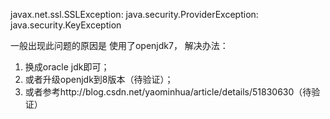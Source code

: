 javax.net.ssl.SSLException: java.security.ProviderException: java.security.KeyException

一般出现此问题的原因是 使用了openjdk7，
解决办法： 

1. 换成oracle jdk即可；
1. 或者升级openjdk到8版本（待验证）；
1. 或者参考http://blog.csdn.net/yaominhua/article/details/51830630（待验证）